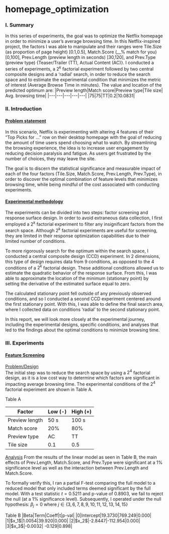 # homepage_optimization
### I. Summary
In this series of experiments, the goal was to optimize the Netflix homepage in order to minimize a user’s average browsing time. In this Netflix-inspired project, the factors I was able to manipulate and their ranges were Tile.Size (as proportion of page height) [0.1,0.5], Match.Score (__% match for you) [0,100], Prev.Length (preview length in seconds) [30,120], and Prev.Type (preview type) {Teaser/Trailer (TT), Actual Content (AC)}. I conducted a series of experiments, a $2^k$ factorial experiment followed by two central composite designs and a ‘radial’ search, in order to reduce the search space and to estimate the experimental condition that minimizes the metric of interest (Average Browse Time in minutes). The value and location of the predicted optimum are: 
|Preview length|Match score|Preview type|Tile size| Avg. browsing time|
|---|---|---|---|---|
|75|75|TT|0.2|10.0831|

### II. Introduction 
#### <ins>Problem statement</ins>
In this scenario, Netflix is experimenting with altering 4 features of their “Top Picks for …” row on their desktop homepage with the goal of reducing the amount of time users spend choosing what to watch. By streamlining the browsing experience, the idea is to increase user engagement by reducing decision paralysis and fatigue. As users get frustrated by the number of choices, they may leave the site.

The goal is to discern the statistical significance and measurable impact of each of the four factors (Tile.Size, Match.Score, Prev.Length, Prev.Type), in order to discover the optimal combination of feature levels that minimizes browsing time, while being mindful of the cost associated with conducting experiments.  

#### <ins>Experimental methodology</ins>
The experiments can be divided into two steps: factor screening and response surface design. In order to avoid extraneous data collection, I first employed a $2^k$ factorial experiment to filter any insignificant factors from the search space. Although $2^k$ factorial experiments are useful for screening, they are limited in their response optimization capabilities due to their limited number of conditions. 

To more rigorously search for the optimum within the search space, I conducted a central composite design (CCD) experiment. In 2 dimensions, this type of design requires data from 9 conditions, as opposed to the 4 conditions of a $2^k$ factorial design. These additional conditions allowed us to estimate the quadratic behavior of the response surface. From this, I was able to approximate the location of the minimum (stationary point) by setting the derivative of the estimated surface equal to zero. 

The calculated stationary point fell outside of any previously observed conditions, and so I conducted a second CCD experiment centered around the first stationary point. With this, I was able to define the final search area, where I collected data on conditions ‘radial’ to the second stationary point. 

In this report, we will look more closely at the experimental journey, including the experimental designs, specific conditions, and analyses that led to the findings about the optimal conditions to minimize browsing time.

### III. Experiments 
#### <ins>Feature Screening</ins>
<ins>Problem/Design</ins><br>
The initial step was to reduce the search space by using a $2^4$ factorial design, as it is a low cost way to determine which factors are significant in impacting average browsing time. The experimental conditions of the $2^4$ factorial experiment are shown in Table A. 

<!-- Caption -->
<caption align="bottom">Table A</caption>

<!-- Table -->
|Factor|Low (-)|High (+)|
|---|---|---|
|Preview length| 50 s|100 s|
|Match score|20%|80%|
|Preview type|AC|TT|
|Tile size|0.1|0.5|

<ins>Analysis</ins>
From the results of the linear model as seen in Table B, the main effects of Prev.Length, Match.Score, and Prev.Type were significant at a 1% significance level as well as the interaction between Prev.Length and Match.Score. 

To formally verify this, I ran a partial F-test comparing the full model to a reduced model that only included terms deemed significant by the full model. With a test statistic $t=0.5211$ and p-value of $0.8903$, we fail to reject the null (at a 1% significance level). Subsequently, I operated under the null hypothesis: $\beta_j=0$ where  $j\in\{3, 6, 7, 8, 9, 10, 11, 12, 13, 14, 15\}$
<caption align="bottom">Table B</caption>
|Beta|Term|Coeff|t|p-val|
|0|Intercept|19.3730|769.249|0.000|
|1|$x_1$|1.0054|39.920|0.000|
|2|$x_2$|-2.8447|-112.954|0.000|
|3|$x_3$|-0.0032| -0.129|0.898|















